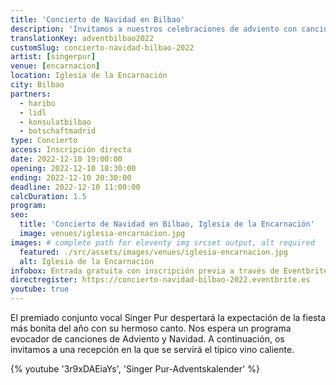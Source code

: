 ```yaml
---
title: 'Concierto de Navidad en Bilbao'
description: 'Invitamos a nuestros celebraciones de adviento con canciones de navidad, dulces especiados y vino tinto caliente alemán.'
translationKey: adventbilbao2022
customSlug: concierto-navidad-bilbao-2022
artist: [singerpur]
venue: [encarnacion]
location: Iglesia de la Encarnación
city: Bilbao
partners:
  - haribo
  - lidl
  - konsulatbilbao
  - botschaftmadrid
type: Concierto
access: Inscripción directa
date: 2022-12-10 19:00:00
opening: 2022-12-10 18:30:00
ending: 2022-12-10 20:30:00
deadline: 2022-12-10 11:00:00
calcDuration: 1.5
program:
seo:
  title: 'Concierto de Navidad en Bilbao, Iglesia de la Encarnación'
  image: venues/iglesia-encarnacion.jpg
images: # complete path for eleventy img srcset output, alt required
  featured: ./src/assets/images/venues/iglesia-encarnacion.jpg
  alt: Iglesia de la Encarnación
infobox: Entrada gratuita con inscripción previa a través de Eventbrite. Agradecemos una pequeña donación para el lugar de la celebración.
directregister: https://concierto-navidad-bilbao-2022.eventbrite.es
youtube: true
---
```


El premiado conjunto vocal Singer Pur despertará la expectación de la fiesta más bonita del año con su hermoso canto.
Nos espera un programa evocador de canciones de Adviento y Navidad. A continuación, os invitamos a una recepción en la que se servirá el típico vino caliente.

{% youtube '3r9xDAEiaYs', 'Singer Pur-Adventskalender' %}
